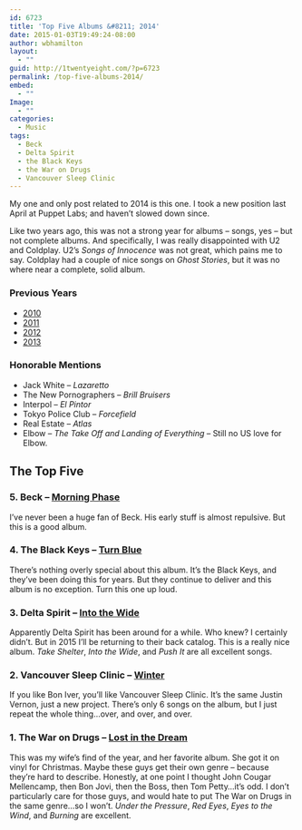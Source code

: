 ```yaml
---
id: 6723
title: 'Top Five Albums &#8211; 2014'
date: 2015-01-03T19:49:24-08:00
author: wbhamilton
layout:
  - ""
guid: http://1twentyeight.com/?p=6723
permalink: /top-five-albums-2014/
embed:
  - ""
Image:
  - ""
categories:
  - Music
tags:
  - Beck
  - Delta Spirit
  - the Black Keys
  - the War on Drugs
  - Vancouver Sleep Clinic
---
```

My one and only post related to 2014 is this one. I took a new position last April at Puppet Labs; and haven&#8217;t slowed down since.

Like two years ago, this was not a strong year for albums &#8211; songs, yes &#8211; but not complete albums. And specifically, I was really disappointed with U2 and Coldplay. U2&#8217;s _Songs of Innocence_ was not great, which pains me to say. Coldplay had a couple of nice songs on _Ghost Stories_, but it was no where near a complete, solid album.

### Previous Years

  * [2010](http://1twentyeight.com/top-five-albums%E2%80%942010/)
  * [2011](http://1twentyeight.com/top-five-albums-2011/)
  * [2012](http://1twentyeight.com/top-five-albums-2012/)
  * [2013](http://1twentyeight.com/top-five-albums-2013/)

### Honorable Mentions

  * Jack White &#8211; _Lazaretto_
  * The New Pornographers &#8211; _Brill Bruisers_
  * Interpol &#8211; _El Pintor_
  * Tokyo Police Club &#8211; _Forcefield_
  * Real Estate &#8211; _Atlas_
  * Elbow &#8211; _The Take Off and Landing of Everything_ &#8211; Still no US love for Elbow.

## The Top Five

### 5. Beck &ndash; [Morning Phase](spotify:album:2Qx7dgA5VjX8JDQaXVxzHu)

I&#8217;ve never been a huge fan of Beck. His early stuff is almost repulsive. But this is a good album.

### 4. The Black Keys &ndash; [Turn Blue](http://www.amazon.com/Turn-Blue-Black-Keys/dp/B00J7UL6V6/ref=sr_1_1?ie=UTF8&qid=1420343318&sr=8-1&keywords=the+black+keys)

There&#8217;s nothing overly special about this album. It&#8217;s the Black Keys, and they&#8217;ve been doing this for years. But they continue to deliver and this album is no exception. Turn this one up loud.

### 3. Delta Spirit &ndash; [Into the Wide](spotify:album:4hWx4cKcQKjq6uNGRJAnfL)

Apparently Delta Spirit has been around for a while. Who knew? I certainly didn&#8217;t. But in 2015 I&#8217;ll be returning to their back catalog. This is a really nice album. _Take Shelter_, _Into the Wide_, and _Push It_ are all excellent songs.

### 2. Vancouver Sleep Clinic &ndash; [Winter](spotify:album:71K84GjeSWMtFT3sKv3Poz)

If you like Bon Iver, you&#8217;ll like Vancouver Sleep Clinic. It&#8217;s the same Justin Vernon, just a new project. There&#8217;s only 6 songs on the album, but I just repeat the whole thing&#8230;over, and over, and over.

### 1. The War on Drugs &ndash; [Lost in the Dream](spotify:album:14xxjLlbGy8ACm4MorBjD5)

This was my wife&#8217;s find of the year, and her favorite album. She got it on vinyl for Christmas. Maybe these guys get their own genre &#8211; because they&#8217;re hard to describe. Honestly, at one point I thought John Cougar Mellencamp, then Bon Jovi, then the Boss, then Tom Petty&#8230;it&#8217;s odd. I don&#8217;t particularly care for those guys, and would hate to put The War on Drugs in the same genre&#8230;so I won&#8217;t. _Under the Pressure_, _Red Eyes_, _Eyes to the Wind_, and _Burning_ are excellent.